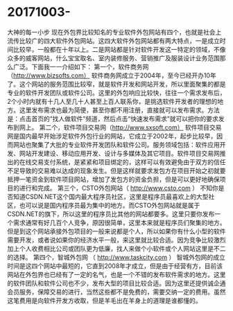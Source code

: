 # 20171003-
大神的每一小步
现在外包界比较知名的专业软件外包网站有四个，也就是社会上流传比较广的四大软件外包网站。这四大软件外包网站都有两大特点，一是成立时间比较早，一般都在十年以上。二是网站都是针对软件开发这一特定的领域，不像众多的威客网站，什么宝宝取名、室内装修服务、营销推广及服装设计业务范围那么广泛。下面我一一介绍如下：
第一个，软件商务网（http://www.bizsofts.com）
软件商务网成立于2004年，至今已经开办10年了。这个网站的服务范围比较窄，就是软件开发和网站开发，所以里面聚集的都是专业的软件开发团队或软件公司。这里的外包响应比较快，往往一个需求发布后，2个小时内就有十几人至几十人甚至上百人联系你，是挑选软件开发者的理想的地方。这里发布需求也最为简便，甚至你都不用注册，直接就可以发布需求。方法是：点击首页的“找人做软件”频道，然后点击“快速发布需求”就可以把你的要求发布到网上。
第二个，软件项目交易网（http://www.sxsoft.com）
软件项目交易网是国内最早开始涉足软件外包行业的网站，它成立于2002年，起步比较早，因而网站也聚集了大批的专业软件开发团队和软件公司。服务领域包括：软件应用开发、网站开发建设、移动应用开发、设计与多媒体及其它项目。软件项目交易网推出的在线交易支付系统，是紧紧和项目绑定的，这样可以有效避免由于双方的信任不足导致的交易难以达成的现象发生。但是这样就要求发包方在项目开始之初就要抵押一笔资金到软件项目网站，增加了发包方的资金负担，但是可以更好地确保项目的进行和完成。
第三个，CSTO外包网站（ http://www.csto.com ）
不知你是否知道CSDN.NET这个国内最大程序员社区，这里是程序员最喜欢上的大型社区，也可以说是国内程序员最为集中的地方。而CSTO外包网站就是属于CSDN.NET的旗下，所以这里的程序员比其他的网站都要多。这里只要你发布一个需求通常有好几百个人竞争，原因很简单，这里本来就是程序员们聚集的地方。 但是到这个网站承接外包项目的一般来说都是个人，所以如果你有什么小型的软件需要开发，或者说如果你的经济水平一般，来这里就比较合适。因为竞争比较激烈加上个人收费相比公司或团队更为低廉，找人来做个小软件或个人网站这里是不二的选择。
第四个，智城外包网 （ http://www.taskcity.com ）
智城外包网的成立时间是这四个网站中最短的，它直到2008年才成立，但是由于经营有方，目前该网站在外包界也已经有了一定的名气，也是一个不错的发布软件需求的地方。这里的软件团队和软件公司也不少，发布大型的项目比较合适。因为这里还提供诚企通会员服务，保障交易的进行，当然这些都不是免费的，需要交纳一定的费用。虽然这笔费用是向软件开发方收取，但是羊毛出在羊身上的道理是谁都懂的。
